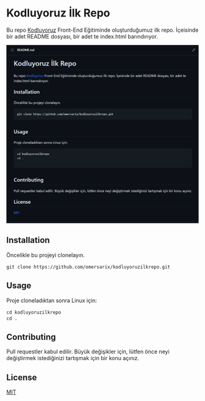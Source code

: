 # Kodluyoruz İlk Repo
Bu repo [Kodluyoruz](https://kodluyoruz.org/) Front-End Eğitiminde oluşturduğumuz ilk repo. İçeisinde bir adet README dosyası, bir adet te index.html barındırıyor. 

![ekranResmi](https://github.com/omersarix/kodluyoruzilkrepo/blob/main/images/kodluyoruzilkrepo.png)

## Installation
Öncelikle bu projeyi clonelayın.

```
git clone https://github.com/omersarix/kodluyoruzilkrepo.git
```
## Usage
Proje cloneladıktan sonra 
Linux için:
```
cd kodluyoruzilkrepo
cd . 

```

## Contributing

Pull requestler kabul edilir. Büyük değişikler için, lütfen önce neyi değiştirmek istediğinizi tartışmak için bir konu açınız. 

## License  

[MIT](https://choosealicense.com/licenses/mit)


